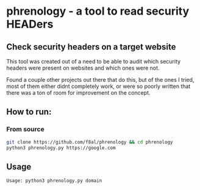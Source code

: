 # phrenology - a tool to read security HEADers



## Check security headers on a target website

This tool was created out of a need to be able to audit which security headers were present on websites and which ones were not.

Found a couple other projects out there that do this, but of the ones I tried, most of them either didnt completely work, or were so poorly written that there was a ton of room for improvement on the concept.

## How to run:

### From source
```bash
git clone https://github.com/f8al/phrenology && cd phrenology
python3 phrenology.py https://google.com
```

## Usage
```
Usage: python3 phrenology.py domain
```
